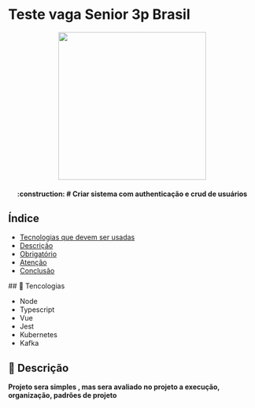 # Teste vaga Senior 3p Brasil

<p align="center">
<img width="300" src="https://3pbrasil.com.br/wp-content/uploads/2020/06/logo_3pbrasil_dark_v2.svg"/>
</p>


<h4 align="center"> 
    :construction:  # Criar sistema com authenticação e crud de usuários
</h4>

## Índice 

* [Tecnologias que devem ser usadas](#tecnologias)
* [Descrição](#descricao)
* [Obrigatório](#obrigatorio)
* [Atenção](#atenco)
* [Conclusão](#conclusao)

<div id="tecnologias" >
## 🚀 Tencologias

* Node
* Typescript
* Vue
* Jest    
* Kubernetes
* Kafka    
    
</div>

## 🧰 Descrição

**Projeto sera simples , mas sera avaliado no projeto a execução, organização, padrões de projeto**


